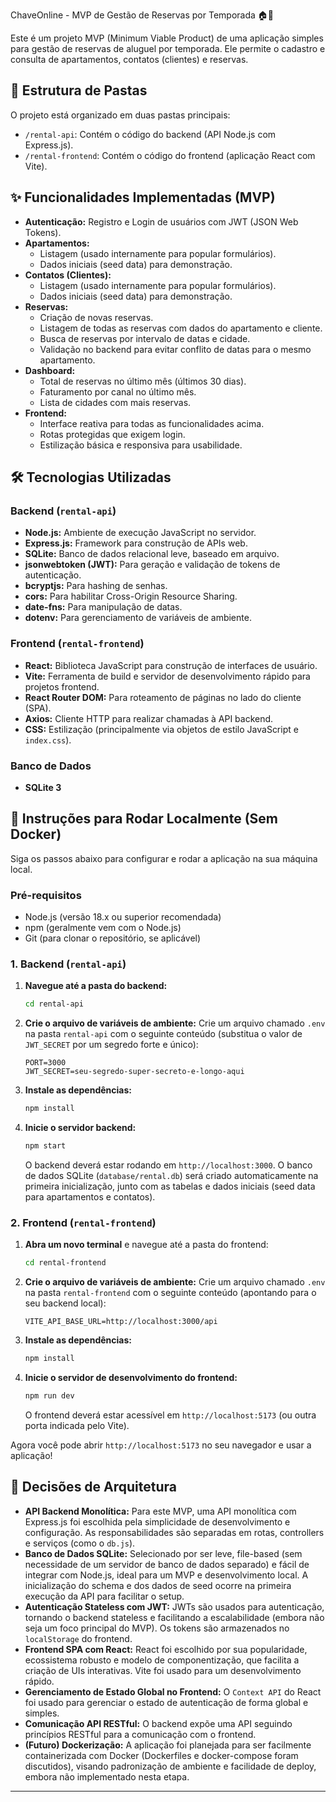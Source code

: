 ChaveOnline - MVP de Gestão de Reservas por Temporada 🏠🔑

Este é um projeto MVP (Minimum Viable Product) de uma aplicação simples para gestão de reservas de aluguel por temporada. Ele permite o cadastro e consulta de apartamentos, contatos (clientes) e reservas.

## 📂 Estrutura de Pastas

O projeto está organizado em duas pastas principais:

* `/rental-api`: Contém o código do backend (API Node.js com Express.js).
* `/rental-frontend`: Contém o código do frontend (aplicação React com Vite).

## ✨ Funcionalidades Implementadas (MVP)

* **Autenticação:** Registro e Login de usuários com JWT (JSON Web Tokens).
* **Apartamentos:**
    * Listagem (usado internamente para popular formulários).
    * Dados iniciais (seed data) para demonstração.
* **Contatos (Clientes):**
    * Listagem (usado internamente para popular formulários).
    * Dados iniciais (seed data) para demonstração.
* **Reservas:**
    * Criação de novas reservas.
    * Listagem de todas as reservas com dados do apartamento e cliente.
    * Busca de reservas por intervalo de datas e cidade.
    * Validação no backend para evitar conflito de datas para o mesmo apartamento.
* **Dashboard:**
    * Total de reservas no último mês (últimos 30 dias).
    * Faturamento por canal no último mês.
    * Lista de cidades com mais reservas.
* **Frontend:**
    * Interface reativa para todas as funcionalidades acima.
    * Rotas protegidas que exigem login.
    * Estilização básica e responsiva para usabilidade.

## 🛠️ Tecnologias Utilizadas

### Backend (`rental-api`)

* **Node.js:** Ambiente de execução JavaScript no servidor.
* **Express.js:** Framework para construção de APIs web.
* **SQLite:** Banco de dados relacional leve, baseado em arquivo.
* **jsonwebtoken (JWT):** Para geração e validação de tokens de autenticação.
* **bcryptjs:** Para hashing de senhas.
* **cors:** Para habilitar Cross-Origin Resource Sharing.
* **date-fns:** Para manipulação de datas.
* **dotenv:** Para gerenciamento de variáveis de ambiente.

### Frontend (`rental-frontend`)

* **React:** Biblioteca JavaScript para construção de interfaces de usuário.
* **Vite:** Ferramenta de build e servidor de desenvolvimento rápido para projetos frontend.
* **React Router DOM:** Para roteamento de páginas no lado do cliente (SPA).
* **Axios:** Cliente HTTP para realizar chamadas à API backend.
* **CSS:** Estilização (principalmente via objetos de estilo JavaScript e `index.css`).

### Banco de Dados

* **SQLite 3**

## 🚀 Instruções para Rodar Localmente (Sem Docker)

Siga os passos abaixo para configurar e rodar a aplicação na sua máquina local.

### Pré-requisitos

* Node.js (versão 18.x ou superior recomendada)
* npm (geralmente vem com o Node.js)
* Git (para clonar o repositório, se aplicável)

### 1. Backend (`rental-api`)

1.  **Navegue até a pasta do backend:**
    ```bash
    cd rental-api
    ```

2.  **Crie o arquivo de variáveis de ambiente:**
    Crie um arquivo chamado `.env` na pasta `rental-api` com o seguinte conteúdo (substitua o valor de `JWT_SECRET` por um segredo forte e único):
    ```env
    PORT=3000
    JWT_SECRET=seu-segredo-super-secreto-e-longo-aqui
    ```

3.  **Instale as dependências:**
    ```bash
    npm install
    ```

4.  **Inicie o servidor backend:**
    ```bash
    npm start
    ```
    O backend deverá estar rodando em `http://localhost:3000`. O banco de dados SQLite (`database/rental.db`) será criado automaticamente na primeira inicialização, junto com as tabelas e dados iniciais (seed data para apartamentos e contatos).

### 2. Frontend (`rental-frontend`)

1.  **Abra um novo terminal** e navegue até a pasta do frontend:
    ```bash
    cd rental-frontend
    ```

2.  **Crie o arquivo de variáveis de ambiente:**
    Crie um arquivo chamado `.env` na pasta `rental-frontend` com o seguinte conteúdo (apontando para o seu backend local):
    ```env
    VITE_API_BASE_URL=http://localhost:3000/api
    ```

3.  **Instale as dependências:**
    ```bash
    npm install
    ```

4.  **Inicie o servidor de desenvolvimento do frontend:**
    ```bash
    npm run dev
    ```
    O frontend deverá estar acessível em `http://localhost:5173` (ou outra porta indicada pelo Vite).

Agora você pode abrir `http://localhost:5173` no seu navegador e usar a aplicação!

## 🧠 Decisões de Arquitetura

* **API Backend Monolítica:** Para este MVP, uma API monolítica com Express.js foi escolhida pela simplicidade de desenvolvimento e configuração. As responsabilidades são separadas em rotas, controllers e serviços (como o `db.js`).
* **Banco de Dados SQLite:** Selecionado por ser leve, file-based (sem necessidade de um servidor de banco de dados separado) e fácil de integrar com Node.js, ideal para um MVP e desenvolvimento local. A inicialização do schema e dos dados de seed ocorre na primeira execução da API para facilitar o setup.
* **Autenticação Stateless com JWT:** JWTs são usados para autenticação, tornando o backend stateless e facilitando a escalabilidade (embora não seja um foco principal do MVP). Os tokens são armazenados no `localStorage` do frontend.
* **Frontend SPA com React:** React foi escolhido por sua popularidade, ecossistema robusto e modelo de componentização, que facilita a criação de UIs interativas. Vite foi usado para um desenvolvimento rápido.
* **Gerenciamento de Estado Global no Frontend:** O `Context API` do React foi usado para gerenciar o estado de autenticação de forma global e simples.
* **Comunicação API RESTful:** O backend expõe uma API seguindo princípios RESTful para a comunicação com o frontend.
* **(Futuro) Dockerização:** A aplicação foi planejada para ser facilmente containerizada com Docker (Dockerfiles e docker-compose foram discutidos), visando padronização de ambiente e facilidade de deploy, embora não implementado nesta etapa.

---
